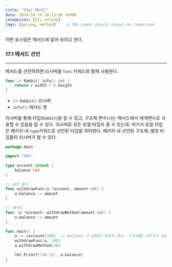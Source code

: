 ```yaml
---
title: "[Go] 메서드"
date: 2024-10-14 10:13:00 +0900
categories: [IT, Golang]
tags: [golang, method]     # TAG names should always be lowercase
---     
```


이번 포스팅은 메서드에 알아 보려고 한다.        

### 17.1 메서드 선언        
---

메서드를 선언하려면 리시버를 ```func``` 키워드와 함께 사용한다.      

```go
func (r Rabbit) info() int {
    return r.width * r.heigth
}
```      

* ```(r Rabbit)```: 리시버
* ```info()```: 메서드 명        

리시버를 통해 타입(```Rabbit```)을 알 수 있고, 구조체 변수(```r```)는 메서드에서 매개변수로 사용할 수 있음을 알 수 있다. 리시버로 모든 로컬 타입이 올 수 있는데, 여기서 로컬 타입은 패키지 내 ```type```키워드로 선언된 타입을 의미한다. 패키지 내 선언된 구조체, 별칭 타입들이 리시버가 될 수 있다.      

```go
package main

import "fmt"

type account struct {
    balance int
}

// 일반 함수
func withdrawFunc(a *account, amount int) {
    a.balance -= amount
}

// 메서드
func (a *account) withdrawMethod(amount int) {
    a.balance -= amount
}

func main() {
    a := &account{100}  // balance 가 100인 포인트 변수, 구조체를 가르키고 있음
    withdrawFunc(a, 100)
    a.withdrawMethod(30)

    fmt.Printf("%d \n", a.balance)
}


```


